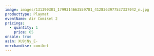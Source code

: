 ```yaml
---
image: images/131390301_1799314663559781_4128363977537337042_n.jpg
producttype: Playmat
eventName: Air Comiket 2
pricings:
  - quantity: 1
    price: 65
onsale: true
asin: XU9jNy_E-
merchandise: comiket
---
```


